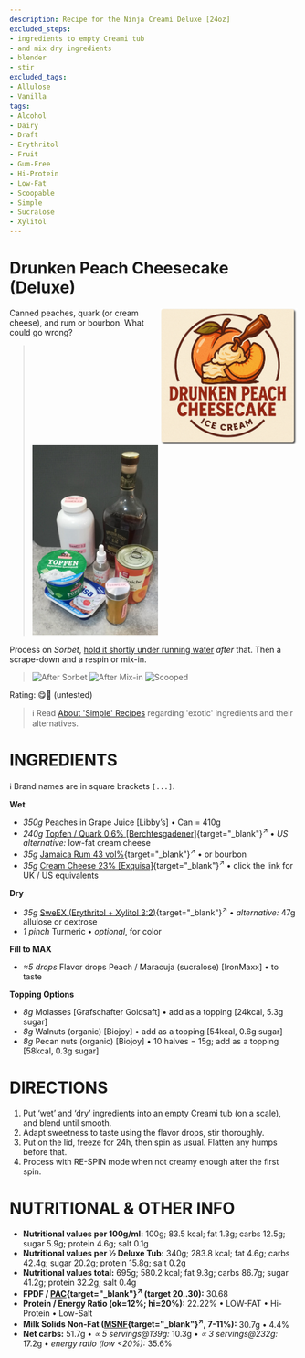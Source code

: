 ```yaml
---
description: Recipe for the Ninja Creami Deluxe [24oz]
excluded_steps:
- ingredients to empty Creami tub
- and mix dry ingredients
- blender
- stir
excluded_tags:
- Allulose
- Vanilla
tags:
- Alcohol
- Dairy
- Draft
- Erythritol
- Fruit
- Gum-Free
- Hi-Protein
- Low-Fat
- Scoopable
- Simple
- Sucralose
- Xylitol
---
```

# Drunken Peach Cheesecake (Deluxe)
<img style="float: right; margin-left: 1.5em;" width=240 alt="Logo" src="logo-Drunken_Peach.png" />

Canned peaches, quark (or cream cheese), and rum or bourbon. What could go wrong?

> <img width=220 alt="Ingredients" src="Drunken-Peach-Cheesecake_2025-08-15.jpg" class="zoomable" />

Process on *Sorbet*, [hold it shortly under running water](https://jhermann.github.io/ice-creamery/info/tips%2Btricks/#handling-of-icy-sides-bottom)
*after* that.
Then a scrape-down and a respin or mix-in.<br clear=all />

> <img width=220 alt="After Sorbet" src="_1.jpg" class="zoomable" />
> <img width=220 alt="After Mix-in" src="_2.jpg" class="zoomable" />
> <img width=220 alt="Scooped" src="_3.jpg" class="zoomable" />

Rating: 😋🍑 (untested)

> ℹ️ Read [About 'Simple' Recipes](/ice-creamery/info/tips%2Btricks/#about-simple-recipes) regarding 'exotic' ingredients and their alternatives.

# INGREDIENTS

ℹ️ Brand names are in square brackets `[...]`.

**Wet**

  - _350g_ Peaches in Grape Juice [Libby’s] • Can = 410g
  - _240g_ [Topfen / Quark 0.6% \[Berchtesgadener\]](/ice-creamery/info/ingredients/#quark-topfen){target="_blank"}<sup>↗</sup> • *US alternative:* low-fat cream cheese
  - _35g_ [Jamaica Rum 43 vol%](/ice-creamery/info/ingredients/#alcohol-ethanol){target="_blank"}<sup>↗</sup> • or bourbon
  - _35g_ [Cream Cheese 23% \[Exquisa\]](/ice-creamery/info/ingredients/#cream-cheese){target="_blank"}<sup>↗</sup> • click the link for UK / US equivalents

**Dry**

  - _35g_ [SweEX (Erythritol + Xylitol 3:2)](/ice-creamery/info/ingredients/#sweex-erythritol-xylitol-blend){target="_blank"}<sup>↗</sup> • *alternative:* 47g allulose or dextrose
  - _1 pinch_ Turmeric • *optional*, for color

**Fill to MAX**

  - _≈5 drops_ Flavor drops Peach / Maracuja (sucralose) [IronMaxx] • to taste

**Topping Options**

  - _8g_ Molasses [Grafschafter Goldsaft] • add as a topping [24kcal, 5.3g sugar]
  - _8g_ Walnuts (organic) [Biojoy] • add as a topping [54kcal, 0.6g sugar]
  - _8g_ Pecan nuts (organic) [Biojoy] • 10 halves = 15g; add as a topping [58kcal, 0.3g sugar]

# DIRECTIONS

 1. Put ‘wet’ and ‘dry’ ingredients into an empty Creami tub (on a scale), and blend until smooth.
 1. Adapt sweetness to taste using the flavor drops, stir thoroughly.
 1. Put on the lid, freeze for 24h, then spin as usual. Flatten any humps before that.
 1. Process with RE-SPIN mode when not creamy enough after the first spin.

# NUTRITIONAL & OTHER INFO

- **Nutritional values per 100g/ml:** 100g; 83.5 kcal; fat 1.3g; carbs 12.5g; sugar 5.9g; protein 4.6g; salt 0.1g
- **Nutritional values per ½ Deluxe Tub:** 340g; 283.8 kcal; fat 4.6g; carbs 42.4g; sugar 20.2g; protein 15.8g; salt 0.2g
- **Nutritional values total:** 695g; 580.2 kcal; fat 9.3g; carbs 86.7g; sugar 41.2g; protein 32.2g; salt 0.4g
- **FPDF / [PAC](/ice-creamery/info/glossary/#potere-anti-congelante-pac){target="_blank"}<sup>↗</sup> (target 20..30):** 30.68
- **Protein / Energy Ratio (ok=12%; hi=20%):** 22.22% • LOW-FAT • Hi-Protein • Low-Salt
- **Milk Solids Non-Fat ([MSNF](/ice-creamery/info/glossary/#milk-solids-not-fat-msnf){target="_blank"}<sup>↗</sup>, 7-11%):** 30.7g • 4.4%
- **Net carbs:** 51.7g • *∝ 5 servings@139g:* 10.3g • *∝ 3 servings@232g:* 17.2g • *energy ratio (low <20%):* 35.6%
